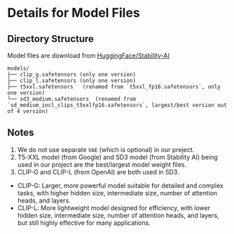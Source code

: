 # Details for Model Files

## Directory Structure

Model files are download from [HuggingFace/Stability-AI](https://huggingface.co/stabilityai/stable-diffusion-3-medium)

```arduino
models/
├── clip_g.safetensors (only one version)
├── clip_l.safetensors (only one version)
├── t5xxl.safetensors   (renamed from `t5xxl_fp16.safetensors`, only one version)
└── sd3_medium.safetensors  (renamed from `sd_medium_incl_clips_t5xxlfp16.safetensors`, largest/best version out of 4 version)
```

## Notes

1. We do not use separate `VAE` (which is optional) in our preject.
2. T5-XXL model (from Google) and SD3 model (from Stability AI) being used in our project are the best/largest model weight files.
3. CLIP-G and CLIP-L (from OpenAI) are both used in SD3.

- CLIP-G: Larger, more powerful model suitable for detailed and complex tasks, with higher hidden size, intermediate size, number of attention heads, and layers.
- CLIP-L: More lightweight model designed for efficiency, with lower hidden size, intermediate size, number of attention heads, and layers, but still highly effective for many applications.
